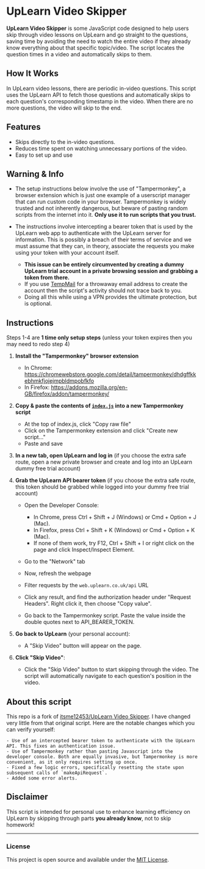 # UpLearn Video Skipper

**UpLearn Video Skipper** is some JavaScript code designed to help users skip through video lessons on UpLearn and go straight to the questions, saving time by avoiding the need to watch the entire video if they already know everything about that specific topic/video. The script locates the question times in a video and automatically skips to them.

## How It Works

In UpLearn video lessons, there are periodic in-video questions. This script uses the UpLearn API to fetch those questions and automatically skips to each question's corresponding timestamp in the video. When there are no more questions, the video will skip to the end.

## Features
- Skips directly to the in-video questions.
- Reduces time spent on watching unnecessary portions of the video.
- Easy to set up and use

## Warning & Info

- The setup instructions below involve the use of "Tampermonkey", a browser extension which is just one example of a userscript manager that can run custom code in your browser. Tampermonkey is widely trusted and not inherently dangerous, but beware of pasting random scripts from the internet into it. **Only use it to run scripts that you trust.**

- The instructions involve intercepting a bearer token that is used by the UpLearn web app to authenticate with the UpLearn server for information. This is possibly a breach of their terms of service and we must assume that they can, in theory, associate the requests you make using your token with your account itself.
  - **This issue can be entirely circumvented by creating a dummy UpLearn trial account in a private browsing session and grabbing a token from there.**
  - If you use [TempMail](https://temp-mail.org/) for a throwaway email address to create the account then the script's activity should not trace back to you.
  - Doing all this while using a VPN provides the ultimate protection, but is optional. 

## Instructions

Steps 1-4 are **1 time only setup steps** (unless your token expires then you may need to redo step 4)

1. **Install the "Tampermonkey" browser extension**

    - In Chrome: https://chromewebstore.google.com/detail/tampermonkey/dhdgffkkebhmkfjojejmpbldmpobfkfo
    - In Firefox: https://addons.mozilla.org/en-GB/firefox/addon/tampermonkey/

2. **Copy & paste the contents of [`index.js`](https://github.com/jumbo1631/UpLearn-Video-Skipper/blob/b3ca9fc3e373559ad8f351ab4676b2c098cc8fa8/index.js) into a new Tampermonkey script**

    - At the top of index.js, click "Copy raw file"
    - Click on the Tampermonkey extension and click "Create new script..."
    - Paste and save

3. **In a new tab, open UpLearn and log in** (if you choose the extra safe route, open a new private browser and create and log into an UpLearn dummy free trial account) 

4. **Grab the UpLearn API bearer token** (if you choose the extra safe route, this token should be grabbed while logged into your dummy free trial account) 

    - Open the Developer Console:
        - In Chrome, press Ctrl + Shift + J (Windows) or Cmd + Option + J (Mac).
        - In Firefox, press Ctrl + Shift + K (Windows) or Cmd + Option + K (Mac).
        - If none of them work, try F12, Ctrl + Shift + I or right click on the page and click Inspect/Inspect Element.

    - Go to the "Network" tab
    - Now, refresh the webpage
    - Filter requests by the `web.uplearn.co.uk/api` URL
    - Click any result, and find the authorization header under "Request Headers". Right click it, then choose "Copy value".
    - Go back to the Tampermonkey script. Paste the value inside the double quotes next to API_BEARER_TOKEN.

5. **Go back to UpLearn** (your personal account):
    - A "Skip Video" button will appear on the page.

6. **Click "Skip Video"**:
    - Click the "Skip Video" button to start skipping through the video. The script will automatically navigate to each question's position in the video.

## About this script

This repo is a fork of [itsme12453/UpLearn Video Skipper](https://github.com/itsme12453/UpLearn-Video-Skipper). I have changed very little from that original script. Here are the notable changes which you can verify yourself:

    - Use of an intercepted bearer token to authenticate with the UpLearn API. This fixes an authentication issue.
    - Use of Tampermonkey rather than pasting Javascript into the developer console. Both are equally invasive, but Tampermonkey is more convenient, as it only requires setting up once.
    - Fixed a few logic errors, specifically resetting the state upon subsequent calls of `makeApiRequest`.
    - Added some error alerts.

## Disclaimer

This script is intended for personal use to enhance learning efficiency on UpLearn by skipping through parts **you already know**, not to skip homework!

---

### License

This project is open source and available under the [MIT License](LICENSE).
